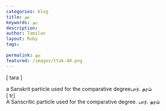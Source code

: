 ```yaml
---
categories: blog
title: தர
keywords: தர
description: 
author: Tamilan
layout: Ruby
tags: 
 
permalink: தர
featured: /images/ttak-48.png
---
```

  
[ tara ]  
  
a Sanskrit particle used for the comparative degreeபார். தரம்  
[ tr]  
A Sanscritic particle used for the comparative degree. பார். தரம்